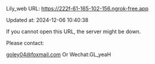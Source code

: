 Lily_web URL: https://222f-61-165-102-156.ngrok-free.app

Updated at: 2024-12-06 10:40:38

If you cannot open this URL, the server might be down.

Please contact: 

goley04@foxmail.com Or Wechat:GL_yeaH